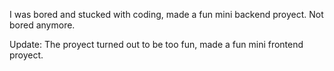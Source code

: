 I was bored and stucked with coding, made a fun mini backend proyect. Not bored anymore.

Update: The proyect turned out to be too fun, made a fun mini frontend proyect.
